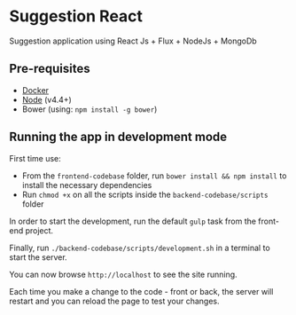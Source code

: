 # Suggestion React

Suggestion application using React Js + Flux + NodeJs + MongoDb 

## Pre-requisites

- [Docker](https://docs.docker.com/docker-for-mac/)
- [Node](https://nodejs.org/en/download/) (v4.4+)
- Bower (using: `npm install -g bower`)

## Running the app in development mode

First time use: 

- From the `frontend-codebase` folder, run `bower install && npm install` to install the necessary dependencies 
- Run `chmod +x` on all the scripts inside the `backend-codebase/scripts` folder

In order to start the development, run the default `gulp` task from the front-end project.

Finally, run `./backend-codebase/scripts/development.sh` in a terminal to start the server.

You can now browse `http://localhost` to see the site running.

Each time you make a change to the code - front or back, the server will restart and you can reload the page to test your changes.